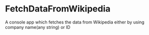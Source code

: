 # FetchDataFromWikipedia
A console app which fetches the data from Wikipedia either by using company name(any string) or ID
